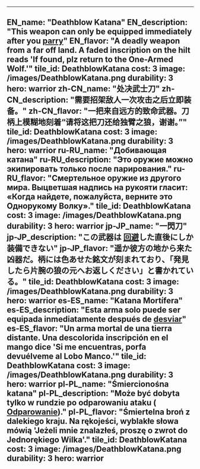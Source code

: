 ---

EN_name: "Deathblow Katana"
EN_description: "This weapon can only be equipped immediately after you  <u>parry</u>"
EN_flavor: "A deadly weapon from a far off land. A faded inscription on the hilt reads 'If found, plz return to the One-Armed Wolf.'"
tile_id: DeathblowKatana
cost: 3
image: /images/DeathblowKatana.png
durability: 3
hero: warrior
zh-CN_name: "处决武士刀"
zh-CN_description: "需要招架敌人一次攻击之后立即装备。"
zh-CN_flavor: "一把来自远方的致命武器。刀柄上模糊地刻着“请将这把刀还给独臂之狼，谢谢。”"
tile_id: DeathblowKatana
cost: 3
image: /images/DeathblowKatana.png
durability: 3
hero: warrior
ru-RU_name: "Добивающая катана"
ru-RU_description: "Это оружие можно экипировать только после парирования."
ru-RU_flavor: "Смертельное оружие из другого мира. Выцветшая надпись на рукояти гласит: «Когда найдете, пожалуйста, верните это Однорукому Волку»."
tile_id: DeathblowKatana
cost: 3
image: /images/DeathblowKatana.png
durability: 3
hero: warrior
jp-JP_name: "一閃刀"
jp-JP_description: "この武器は <u>回避</u>した直後にしか装備できない"
jp-JP_flavor: "遥か彼方の地から来た凶器だ。柄には色あせた銘文が刻まれており、「発見したら片腕の狼の元へお返しください」と書かれている。"
tile_id: DeathblowKatana
cost: 3
image: /images/DeathblowKatana.png
durability: 3
hero: warrior
es-ES_name: "Katana Mortífera"
es-ES_description: "Esta arma solo puede ser equipada inmediatamente después de  <u>desviar</u>"
es-ES_flavor: "Un arma mortal de una tierra distante. Una descolorida inscripción en el mango dice 'Si me encuentras, porfa devuélveme al Lobo Manco.'"
tile_id: DeathblowKatana
cost: 3
image: /images/DeathblowKatana.png
durability: 3
hero: warrior
pl-PL_name: "Śmiercionośna katana"
pl-PL_description: "Może być dobyta tylko w rundzie po odparowaniu ataku ( <u>Odparowanie</u>)."
pl-PL_flavor: "Śmiertelna broń z dalekiego kraju. Na rękojeści, wyblakłe słowa mówią 'Jeżeli mnie znalazłeś, proszę o zwrot do Jednorękiego Wilka'."
tile_id: DeathblowKatana
cost: 3
image: /images/DeathblowKatana.png
durability: 3
hero: warrior
---
